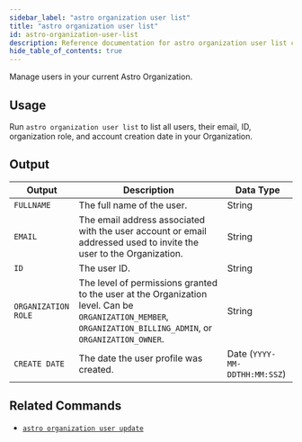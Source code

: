 ```yaml
---
sidebar_label: "astro organization user list"
title: "astro organization user list"
id: astro-organization-user-list
description: Reference documentation for astro organization user list command.
hide_table_of_contents: true
---
```


Manage users in your current Astro Organization.

## Usage

Run `astro organization user list` to list all users, their email, ID, organization role, and account creation date in your Organization. 

## Output

| Output               | Description                                                                                        | Data Type                                  |
| -------------------- | -------------------------------------------------------------------------------------------------- | ------------------------------------------ |
| `FULLNAME`               | The full name of the user.  | String                                    |
| `EMAIL` | The email address associated with the user account or email addressed used to invite the user to the Organization. | String |
| `ID` | The user ID. | String |
| `ORGANIZATION ROLE` | The level of permissions granted to the user at the Organization level. Can be `ORGANIZATION_MEMBER`, `ORGANIZATION_BILLING_ADMIN`, or `ORGANIZATION_OWNER`. | String |
| `CREATE DATE` | The date the user profile was created. | Date (`YYYY-MM-DDTHH:MM:SSZ`) |


## Related Commands

- [`astro organization user update`](cli/astro-workspace-switch.md)
